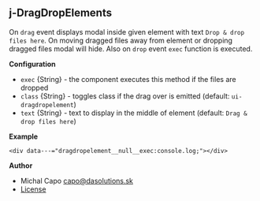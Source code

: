 ## j-DragDropElements

On `drag` event displays modal inside given element with text `Drop & drop files here`. On moving dragged files away from element or dropping dragged files modal will hide. Also on `drop` event `exec` function is executed.

__Configuration__

- `exec` {String} - the component executes this method if the files are dropped
- `class` {String} - toggles class if the drag over is emitted (default: `ui-dragdropelement`)
- `text` {String} - text to display in the middle of element (default: `Drag & drop files here`)

__Example__

`<div data---="dragdropelement__null__exec:console.log;"></div>`

__Author__
- Michal Capo <capo@dasolutions.sk>
- [License](https://www.totaljs.com/license/)